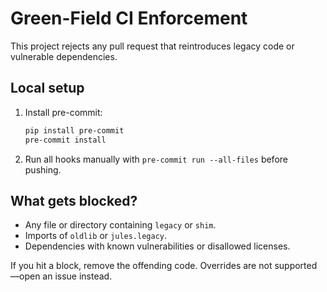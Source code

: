 # Green-Field CI Enforcement

This project rejects any pull request that reintroduces legacy code or vulnerable dependencies.

## Local setup

1. Install pre-commit:
   ```bash
   pip install pre-commit
   pre-commit install
   ```
2. Run all hooks manually with `pre-commit run --all-files` before pushing.

## What gets blocked?

- Any file or directory containing `legacy` or `shim`.
- Imports of `oldlib` or `jules.legacy`.
- Dependencies with known vulnerabilities or disallowed licenses.

If you hit a block, remove the offending code. Overrides are not supported—open an issue instead.
